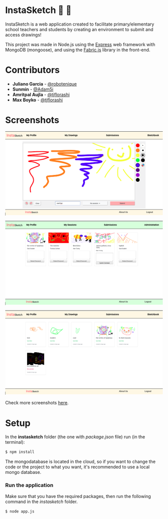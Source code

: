# InstaSketch :pencil: :art:

InstaSketch is a web application created to facilitate primary/elementary school teachers and students by creating an environment to submit and access drawings!

This project was made in Node.js using the [Express](https://expressjs.com) web framework with MongoDB (mongoose), and using the [Fabric.js](http://fabricjs.com) library in the front-end.

# Contributors

* **Juliano Garcia** - [@robotenique](https://github.com/robotenique)
* **Sunmin** - [@Adam5i](https://github.com/kmsunmin)
* **Amritpal Aujla** - [@tjflorashi](https://github.com/Spyguy001)
* **Max Boyko** - [@tjflorashi](https://github.com/maxboyko1)

# Screenshots

<p align="center"> <img width="650" height="auto" src="instasketch/assets/images/screenshots/demo_sketch.png"></p>

<p align="center"> <img width="650" height="auto" src="instasketch/assets/images/screenshots/demo_sub.png"></p>

<p align="center"> <img width="650" height="auto" src="instasketch/assets/images/screenshots/demo_drawings.png"></p>

Check more screenshots [here](https://github.com/robotenique/instasketch/tree/master/instasketch/assets/images/screenshots).

# Setup

In the **instasketch** folder (the one with *package.json* file) run (in the terminal):

```bash
$ npm install
```

The mongodatabase is located in the cloud, so if you want to change the code or the project to what you want, it's recommended to use a local mongo database.



### Run the application

Make sure that you have the required packages, then run the following command in the *instasketch* folder.

```bash
$ node app.js
```

